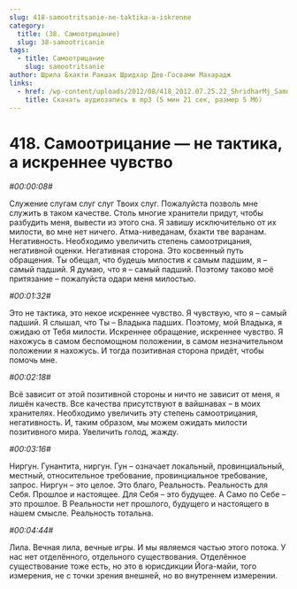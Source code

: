 ```yaml
---
slug: 418-samootritsanie-ne-taktika-a-iskrenne
category:
  title: (38. Самоотрицание)
  slug: 38-samootricanie
tags:
  - title: Самоотрицание
    slug: samootritsanie
author: Шрила Бхакти Ракшак Шридхар Дев-Госвами Махарадж
links:
  - href: /wp-content/uploads/2012/08/418_2012.07.25.22_ShridharMj_Samootritsanie-ne_taktika_a_iskrennee_chuvstvo.mp3
    title: Скачать аудиозапись в mp3 (5 мин 21 сек, размер 5 Мб)
---
```


# 418. Самоотрицание — не тактика, а искреннее чувство

*#00:00:08#*

Служение слугам слуг слуг Твоих слуг. Пожалуйста позволь мне служить в таком качестве. Столь многие хранители придут, чтобы разбудить меня, вывести из этого сна. Я завишу исключительно от их милости, во мне нет ничего. Атма-ниведанам, бхакти тве варанам. Негативность. Необходимо увеличить степень самоотрицания, негативной оценки. Негативная сторона. Это косвенный путь обращения. Ты обещал, что будешь милостив к самым падшим, я – самый падший. Я думаю, что я – самый падший. Поэтому таково моё притязание – пожалуйста одари меня милостью.

*#00:01:32#*

Это не тактика, это некое искреннее чувство. Я чувствую, что я – самый падший. Я слышал, что Ты – Владыка падших. Поэтому, мой Владыка, я ожидаю от Тебя милости. Искреннее обращение, искреннее чувство. Я нахожусь в самом беспомощном положении, в самом незначительном положении я нахожусь. И тогда позитивная сторона придёт, чтобы помочь мне.

*#00:02:18#*

Всё зависит от этой позитивной стороны и ничто не зависит от меня, я лишён качеств. Все качества присутствуют в вайшнавах – в моих хранителях. Необходимо увеличить эту степень самоотрицания, негативность. И, таким образом, мы можем ожидать милости позитивного мира. Увеличить голод, жажду.

*#00:03:16#*

Ниргун. Гунантита, ниргун. Гун – означает локальный, провинциальный, местный, относительное требование, провинциальное требование, запрос. Ниргун – это целое. Это благо, Реальность. Реальность для Себя. Прошлое и настоящее. Для Себя – это будущее. А Само по Себе – это прошлое. В Реальности нет прошлого, будущего и настоящего в нашем смысле. Реальность тотальна.

*#00:04:44#*

Лила. Вечная лила, вечные игры. И мы являемся частью этого потока. У нас нет отделённого, отдельного существования. Отделённое существование тоже есть, но это в юрисдикции Йога-майи, того измерения, не с точки зрения внешней, но во внутреннем измерении.

